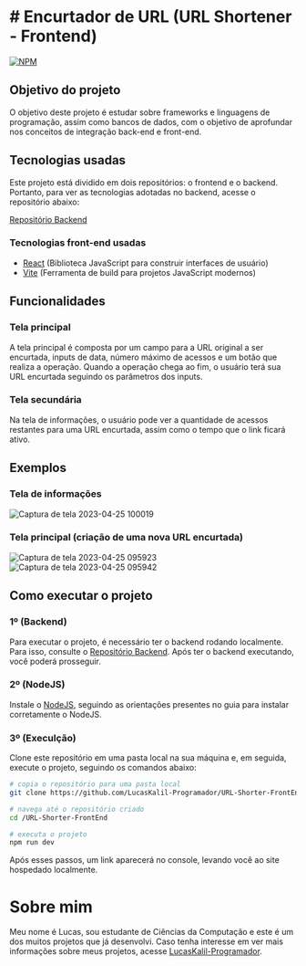 # # Encurtador de URL (URL Shortener - Frontend)

[![NPM](https://img.shields.io/npm/l/react)](https://github.com/LucasKalil-Programador/URL-Shorter-FrontEnd/blob/7d5bd3c837a7bc5cfe06456bb08f77f217a10f27/LICENSE)

## Objetivo do projeto

O objetivo deste projeto é estudar sobre frameworks e linguagens de programação, assim como bancos de dados, com o objetivo de aprofundar nos conceitos de integração back-end e front-end.

## Tecnologias usadas

Este projeto está dividido em dois repositórios: o frontend e o backend. Portanto, para ver as tecnologias adotadas no backend, acesse o repositório abaixo:

[Repositório Backend](https://github.com/LucasKalil-Programador/URL-Shorter-API)

### Tecnologias front-end usadas

- [React](https://react.dev/) (Biblioteca JavaScript para construir interfaces de usuário)
- [Vite](https://vitejs.dev/) (Ferramenta de build para projetos JavaScript modernos)

## Funcionalidades

### Tela principal

A tela principal é composta por um campo para a URL original a ser encurtada, inputs de data, número máximo de acessos e um botão que realiza a operação. Quando a operação chega ao fim, o usuário terá sua URL encurtada seguindo os parâmetros dos inputs.

### Tela secundária

Na tela de informações, o usuário pode ver a quantidade de acessos restantes para uma URL encurtada, assim como o tempo que o link ficará ativo.

## Exemplos

### Tela de informações

![Captura de tela 2023-04-25 100019](https://user-images.githubusercontent.com/82661706/234284447-ff8ddcb3-7dc9-4df6-b1cb-1b4490a9a6cc.png)

### Tela principal (criação de uma nova URL encurtada)

![Captura de tela 2023-04-25 095923](https://user-images.githubusercontent.com/82661706/234284454-029872b6-97a3-4679-9f7c-150556950387.png)
![Captura de tela 2023-04-25 095942](https://user-images.githubusercontent.com/82661706/234284457-fc144324-b1da-44cb-883c-11a5906cf780.png)

## Como executar o projeto

### 1º (Backend)

Para executar o projeto, é necessário ter o backend rodando localmente. Para isso, consulte o [Repositório Backend](https://github.com/LucasKalil-Programador/URL-Shorter-API). Após ter o backend executando, você poderá prosseguir.

### 2º (NodeJS)

Instale o [NodeJS](https://nodejs.org/en), seguindo as orientações presentes no guia para instalar corretamente o NodeJS.

### 3º (Execulção)

Clone este repositório em uma pasta local na sua máquina e, em seguida, execute o projeto, seguindo os comandos abaixo:

```bash
# copia o repositório para uma pasta local
git clone https://github.com/LucasKalil-Programador/URL-Shorter-FrontEnd.git

# navega até o repositório criado
cd /URL-Shorter-FrontEnd

# executa o projeto
npm run dev
```

Após esses passos, um link aparecerá no console, levando você ao site hospedado localmente.

# Sobre mim

Meu nome é Lucas, sou estudante de Ciências da Computação e este é um dos muitos projetos que já desenvolvi. Caso tenha interesse em ver mais informações sobre meus projetos, acesse [LucasKalil-Programador](https://github.com/LucasKalil-Programador).
